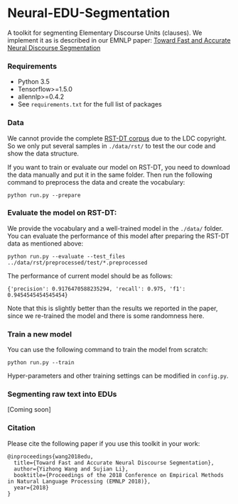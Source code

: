# Neural-EDU-Segmentation
A toolkit for segmenting Elementary Discourse Units (clauses).
We implement it as is described in our EMNLP paper: [Toward Fast and Accurate Neural Discourse Segmentation]()


### Requirements
- Python 3.5
- Tensorflow>=1.5.0
- allennlp>=0.4.2
- See `requirements.txt` for the full list of packages

### Data

We cannot provide the complete [RST-DT corpus](https://catalog.ldc.upenn.edu/products/LDC2002T07) due to the LDC copyright.
So we only put several samples in `./data/rst/` to test the our code and show the data structure.

If you want to train or evaluate our model on RST-DT, you need to download the data manually and put it in the same folder. Then run the following command to preprocess the data and create the vocabulary:

```
python run.py --prepare
```


### Evaluate the model on RST-DT:

We provide the vocabulary and a well-trained model in the `./data/` folder. You can evaluate the performance of this model after preparing the RST-DT data as mentioned above:

```
python run.py --evaluate --test_files ../data/rst/preprocessed/test/*.preprocessed
```

The performance of current model should be as follows:
```
{'precision': 0.9176470588235294, 'recall': 0.975, 'f1': 0.9454545454545454}
```

Note that this is slightly better than the results we reported in the paper, since we re-trained the model and there is some randomness here.

### Train a new model

You can use the following command to train the model from scratch:

```
python run.py --train
```

Hyper-parameters and other training settings can be modified in `config.py`.

### Segmenting raw text into EDUs

[Coming soon]


### Citation

Please cite the following paper if you use this toolkit in your work:

```
@inproceedings{wang2018edu,
  title={Toward Fast and Accurate Neural Discourse Segmentation},
  author={Yizhong Wang and Sujian Li},
  booktitle={Proceedings of the 2018 Conference on Empirical Methods in Natural Language Processing (EMNLP 2018)},
  year={2018}
}
```
